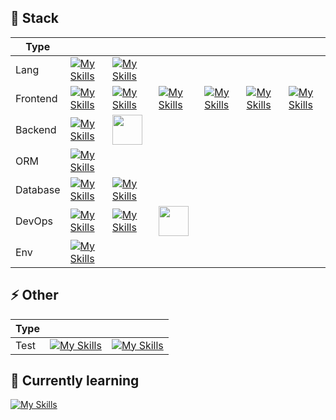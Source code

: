## :whale2: Stack

| Type |  |  |  |  |  |  |
|------|--|--|--|--|--|--|
| Lang | [![My Skills](https://skillicons.dev/icons?i=typescript)](https://www.typescriptlang.org/) | [![My Skills](https://skillicons.dev/icons?i=dart)](https://dart.dev/) |
| Frontend | [![My Skills](https://skillicons.dev/icons?i=react)](https://react.dev/) | [![My Skills](https://skillicons.dev/icons?i=vue)](https://vuejs.org/) | [![My Skills](https://skillicons.dev/icons?i=next)](https://nextjs.org/) | [![My Skills](https://skillicons.dev/icons?i=astro)](https://astro.build/) | [![My Skills](https://skillicons.dev/icons?i=svelte)](https://svelte.dev/) | [![My Skills](https://skillicons.dev/icons?i=flutter)](https://flutter.dev/) |
| Backend | [![My Skills](https://skillicons.dev/icons?i=express)](https://expressjs.com/) | [<img src="https://github.com/fastify/graphics/blob/master/short-logo.png" width="48" />](https://fastify.dev/) |
| ORM | [![My Skills](https://skillicons.dev/icons?i=prisma)](https://www.prisma.io/) |
| Database | [![My Skills](https://skillicons.dev/icons?i=mongodb)](https://www.mongodb.com/) | [![My Skills](https://skillicons.dev/icons?i=postgresql)](https://www.postgresql.org/) |
| DevOps | [![My Skills](https://skillicons.dev/icons?i=docker)](https://www.docker.com/) | [![My Skills](https://skillicons.dev/icons?i=k8s)](https://kubernetes.io/) | [<img src="https://github.com/haproxy/haproxy/blob/master/doc/HAProxyCommunityEdition_60px.png" height="48" />](https://www.haproxy.org/) |
| Env | [![My Skills](https://skillicons.dev/icons?i=ubuntu)](https://ubuntu.com/) |


## ⚡ Other
| Type |  |  |
|------|--|--|
| Test | [![My Skills](https://skillicons.dev/icons?i=postman)](https://www.postman.com/) | [![My Skills](https://skillicons.dev/icons?i=vitest)](https://vitest.dev/) |

## 🌱 Currently learning

[![My Skills](https://skillicons.dev/icons?i=rust)](https://www.rust-lang.org/)

<!--
**dominus10/dominus10** is a ✨ _special_ ✨ repository because its `README.md` (this file) appears on your GitHub profile.

Here are some ideas to get you started:

- 🔭 I’m currently working on ...
- 🌱 I’m currently learning ...
- 👯 I’m looking to collaborate on ...
- 🤔 I’m looking for help with ...
- 💬 Ask me about ...
- 📫 How to reach me: ...
- 😄 Pronouns: ...
- ⚡ Fun fact: ...
-->
